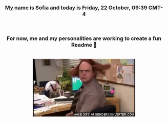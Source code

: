 


<div align="center">
<h3 >My name is Sofia and today is Friday, 22 October, 09:39 GMT-4</h3><br>
<h3 >For now, me and my personalities are working to create a fun Readme 👋
</h3><br>
<img src='img/dwight.gif' alt='working...'/>
</div>
